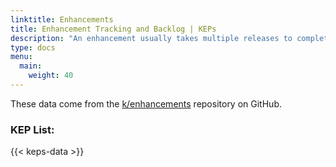 ```yaml
---
linktitle: Enhancements
title: Enhancement Tracking and Backlog | KEPs
description: "An enhancement usually takes multiple releases to complete. And an enhancement can be tracked as backlog items before work begins. An enhancement may be filed once there is consensus in at least one Kubernetes SIG"
type: docs
menu:
  main:
    weight: 40
---
```


These data come from the [k/enhancements](https://github.com/kubernetes/enhancements)
repository on GitHub.

<h3 class="mt-2 col-md-12">
	KEP List:
</h3>

{{< keps-data >}}
